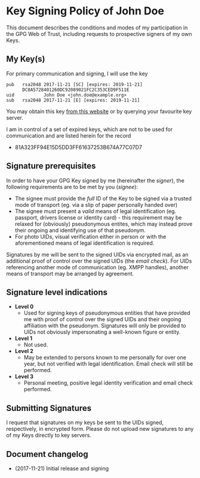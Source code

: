 # Key Signing Policy of John Doe

This document describes the conditions and modes of my participation in the
GPG Web of Trust, including requests to prospective signers of my own Keys.

## My Key(s)

For primary communication and signing, I will use the key

    pub   rsa2048 2017-11-21 [SC] [expires: 2019-11-21]
          DC8A5728401260DC92089021FC2C353CED9F511E
    uid           John Doe <john.doe@example.org>
    sub   rsa2048 2017-11-21 [E] [expires: 2019-11-21]

You may obtain this key [from this website](john-doe.gpg) or by querying your
favourite key server.

I am in control of a set of expired keys, which are not to be used for
communication and are listed herein for the record

* 81A323FF94E15D5DD3FF61637253B674A77C07D7

## Signature prerequisites

In order to have your GPG Key signed by me (hereinafter the *signer*), the
following requirements are to be met by you (*signee*):

* The signee must provide the _full_ ID of the Key to be signed via a trusted
	mode of transport (eg. via a slip of paper personally handed over)
* The signee must present a _valid_ means of legal identification (eg. passport,
	drivers license or identity card) - this requirement may be relaxed
	for (obviously) pseudonymous entites, which may instead prove their
	ongoing and identifying use of that pseudonym.
* For photo UIDs, visual verification either in person or with the aforementioned
	means of legal identification is required.

Signatures by me will be sent to the signed UIDs via encrypted mail, as an
additional proof of control over the signed UIDs (the *email check*).
For UIDs referencing another mode of communication (eg. XMPP handles), another
means of transport may be arranged by agreement.

## Signature level indications

* **Level 0**
	* Used for signing keys of pseudonymous entities that have provided
		me with proof of control over the signed UIDs and their ongoing
		affiliation with the pseudonym.
		Signatures will only be provided to UIDs not obviously
		impersonating a well-known figure or entity.
* **Level 1**
	* Not used.
* **Level 2**
	* May be extended to persons known to me personally for over one year,
		but not verified with legal identification. Email check will
		still be performed.
* **Level 3**
	* Personal meeting, positive legal identity verification and email check
		performed.

## Submitting Signatures

I request that signatures on my keys be sent to the UIDs signed, respectively,
in encrypted form. Please do not upload new signatures to any of my Keys directly
to key servers.

## Document changelog

* (2017-11-21) Initial release and signing
